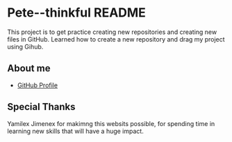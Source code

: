 # Pete--thinkful README 

This project is to get practice creating new repositories and creating new files in GitHub. Learned how to create a new
repository and drag my project using Gihub.

## About me 
* [GitHub Profile](https://github.com/yamij23)

## Special Thanks
Yamilex Jimenex for makimng this websits possible, for spending time in learning new skills that will have a huge impact. 

